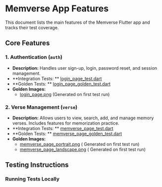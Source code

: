 # Memverse App Features

This document lists the main features of the Memverse Flutter app and tracks their test coverage.

## Core Features

### 1. Authentication (`auth`)

- **Description:** Handles user sign-up, login, password reset, and session management.
- **Integration Tests:
  ** [login_page_test.dart](test/src/features/auth/presentation/login_page_test.dart)
- **Golden Tests:
  ** [login_page_golden_test.dart](test/src/features/auth/presentation/login_page_golden_test.dart)
- **Golden Images:**
    - [login_page.png](test/src/features/auth/presentation/goldens/login_page.png) (Generated on
      first test run)

### 2. Verse Management (`verse`)

- **Description:** Allows users to view, search, add, and manage memory verses. Includes features
  for memorization practice.
- **Integration Tests:
  ** [memverse_page_test.dart](test/src/features/verse/presentation/memverse_page_test.dart)
- **Golden Tests:
  ** [memverse_page_golden_test.dart](test/src/features/verse/presentation/memverse_page_golden_test.dart)
- **Golden Images:**
    - [memverse_page_portrait.png](test/src/features/verse/presentation/goldens/memverse_page_portrait.png) (
      Generated on first test run)
    - [memverse_page_landscape.png](test/src/features/verse/presentation/goldens/memverse_page_landscape.png) (
      Generated on first test run)

## Testing Instructions

### Running Tests Locally
